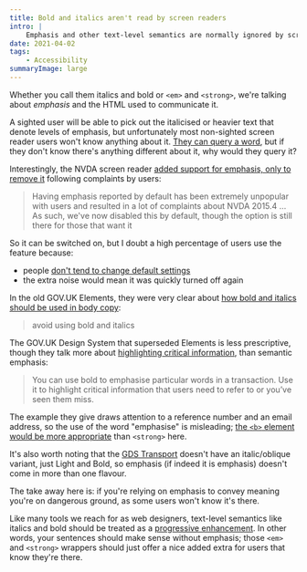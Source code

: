 ```yaml
---
title: Bold and italics aren't read by screen readers
intro: |
    Emphasis and other text-level semantics are normally ignored by screen readers, so it you're relying on them for meaning you could be in trouble.
date: 2021-04-02
tags:
    - Accessibility
summaryImage: large
---
```


Whether you call them italics and bold or `<em>` and `<strong>`, we're talking about *emphasis* and the HTML used to communicate it.

A sighted user will be able to pick out the italicised or heavier text that denote levels of emphasis, but unfortunately most non-sighted screen reader users won't know anything about it. [They can query a word](https://twitter.com/LeonieWatson/status/1057628879739805699?s=20), but if they don't know there's anything different about it, why would they query it?

Interestingly, the NVDA screen reader [added support for emphasis, only to remove it](https://github.com/nvaccess/nvda/issues/4920#issuecomment-161162498) following complaints by users:

> Having emphasis reported by default has been extremely unpopular with users and resulted in a lot of complaints about NVDA 2015.4 … As such, we've now disabled this by default, though the option is still there for those that want it

So it can be switched on, but I doubt a high percentage of users use the feature because:

- people [don't tend to change default settings](https://www.nngroup.com/articles/the-power-of-defaults/)
- the extra noise would mean it was quickly turned off again

In the old GOV.UK Elements, they were very clear about [how bold and italics should be used in body copy](https://govuk-elements.herokuapp.com/typography/#typography-body-copy):

> avoid using bold and italics

The GOV.UK Design System that superseded Elements is less prescriptive, though they talk more about [highlighting critical information](https://design-system.service.gov.uk/styles/typography/#bold-text), than semantic emphasis:

> You can use bold to emphasise particular words in a transaction. Use it to highlight critical information that users need to refer to or you’ve seen them miss.

The example they give draws attention to a reference number and an email address, so the use of the word "emphasise" is misleading; [the `<b>` element would be more appropriate](/blog/whats-emphasis-and-whats-not) than `<strong>` here.

It's also worth noting that the [GDS Transport](https://design-system.service.gov.uk/styles/typography/#font) doesn't have an italic/oblique variant, just Light and Bold, so emphasis (if indeed it is emphasis) doesn't come in more than one flavour.

The take away here is: if you're relying on emphasis to convey meaning you're on dangerous ground, as some users won't know it's there.

Like many tools we reach for as web designers, text-level semantics like italics and bold should be treated as a [progressive enhancement](/blog/minimalism-and-progressive-enhancement). In other words, your sentences should make sense without emphasis; those `<em>` and `<strong>` wrappers should just offer a nice added extra for users that know they're there.


